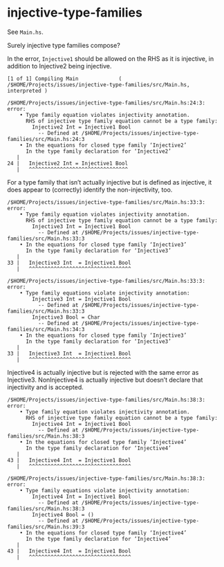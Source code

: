 # injective-type-families

See `Main.hs`.

Surely injective type families compose?

In the error, `Injective1` should be allowed on the RHS as it is injective, in addition to Injective2 being injective.

```
[1 of 1] Compiling Main             ( /$HOME/Projects/issues/injective-type-families/src/Main.hs, interpreted )

/$HOME/Projects/issues/injective-type-families/src/Main.hs:24:3: error:
    • Type family equation violates injectivity annotation.
      RHS of injective type family equation cannot be a type family:
        Injective2 Int = Injective1 Bool
          -- Defined at /$HOME/Projects/issues/injective-type-families/src/Main.hs:24:3
    • In the equations for closed type family ‘Injective2’
      In the type family declaration for ‘Injective2’
   |
24 |   Injective2 Int = Injective1 Bool
   |   ^^^^^^^^^^^^^^^^^^^^^^^^^^^^^^^^
```

For a type family that isn’t actually injective but is defined as injective, it does appear to (correctly) identify the non-injectivity, too.

```
/$HOME/Projects/issues/injective-type-families/src/Main.hs:33:3: error:
    • Type family equation violates injectivity annotation.
      RHS of injective type family equation cannot be a type family:
        Injective3 Int = Injective1 Bool
          -- Defined at /$HOME/Projects/issues/injective-type-families/src/Main.hs:33:3
    • In the equations for closed type family ‘Injective3’
      In the type family declaration for ‘Injective3’
   |
33 |   Injective3 Int  = Injective1 Bool
   |   ^^^^^^^^^^^^^^^^^^^^^^^^^^^^^^^^^

/$HOME/Projects/issues/injective-type-families/src/Main.hs:33:3: error:
    • Type family equations violate injectivity annotation:
        Injective3 Int = Injective1 Bool
          -- Defined at /$HOME/Projects/issues/injective-type-families/src/Main.hs:33:3
        Injective3 Bool = Char
          -- Defined at /$HOME/Projects/issues/injective-type-families/src/Main.hs:34:3
    • In the equations for closed type family ‘Injective3’
      In the type family declaration for ‘Injective3’
   |
33 |   Injective3 Int  = Injective1 Bool
   |   ^^^^^^^^^^^^^^^^^^^^^^^^^^^^^^^^^
```

Injective4 is actually injective but is rejected with the same error as Injective3.
NonInjective4 is actually injective but doesn’t declare that injectivity and is accepted.

```
/$HOME/Projects/issues/injective-type-families/src/Main.hs:38:3: error:
    • Type family equation violates injectivity annotation.
      RHS of injective type family equation cannot be a type family:
        Injective4 Int = Injective1 Bool
          -- Defined at /$HOME/Projects/issues/injective-type-families/src/Main.hs:38:3
    • In the equations for closed type family ‘Injective4’
      In the type family declaration for ‘Injective4’
   |
43 |   Injective4 Int  = Injective1 Bool
   |   ^^^^^^^^^^^^^^^^^^^^^^^^^^^^^^^^^

/$HOME/Projects/issues/injective-type-families/src/Main.hs:38:3: error:
    • Type family equations violate injectivity annotation:
        Injective4 Int = Injective1 Bool
          -- Defined at /$HOME/Projects/issues/injective-type-families/src/Main.hs:38:3
        Injective4 Bool = ()
          -- Defined at /$HOME/Projects/issues/injective-type-families/src/Main.hs:39:3
    • In the equations for closed type family ‘Injective4’
      In the type family declaration for ‘Injective4’
   |
43 |   Injective4 Int  = Injective1 Bool
   |   ^^^^^^^^^^^^^^^^^^^^^^^^^^^^^^^^^
```
